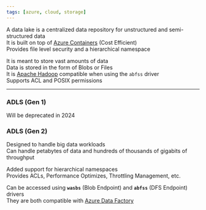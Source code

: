 ```yaml
---
tags: [azure, cloud, storage]
---
```


A data lake is a centralized data repository for unstructured and semi-structured data  
It is built on top of [Azure Containers](Azure%20Containers.md) (Cost Efficient)  
Provides file level security and a hierarchical namespace

It is meant to store vast amounts of data  
Data is stored in the form of Blobs or Files  
It is [Apache Hadoop](../../../Data%20Analytics/Apache%20Hadoop/Apache%20Hadoop.md) compatible when using the `abfss` driver  
Supports ACL and POSIX permissions

---

### ADLS (Gen 1)

Will be deprecated in 2024

### ADLS (Gen 2)

Designed to handle big data workloads  
Can handle petabytes of data and hundreds of thousands of gigabits of throughput

Added support for hierarchical namespaces  
Provides ACLs, Performance Optimizes, Throttling Management, etc.

Can be accessed using **`wasbs`** (Blob Endpoint) and **`abfss`** (DFS Endpoint) drivers  
They are both compatible with [Azure Data Factory](../Azure%20Other%20Services/Azure%20Data%20Factory/Azure%20Data%20Factory.md)
